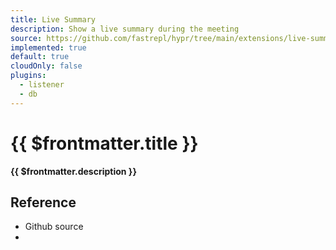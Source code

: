 ```yaml
---
title: Live Summary
description: Show a live summary during the meeting
source: https://github.com/fastrepl/hypr/tree/main/extensions/live-summary
implemented: true
default: true
cloudOnly: false
plugins:
  - listener
  - db
---
```


# {{ $frontmatter.title }}

**{{ $frontmatter.description }}**

<ExtensionTags :frontmatter="$frontmatter" />

## Reference

<ul>
  <li><a :href="$frontmatter.source">Github source</a></li>
  <li v-for="plugin in $frontmatter.plugins"><PluginLink :plugin /></li>
</ul>
